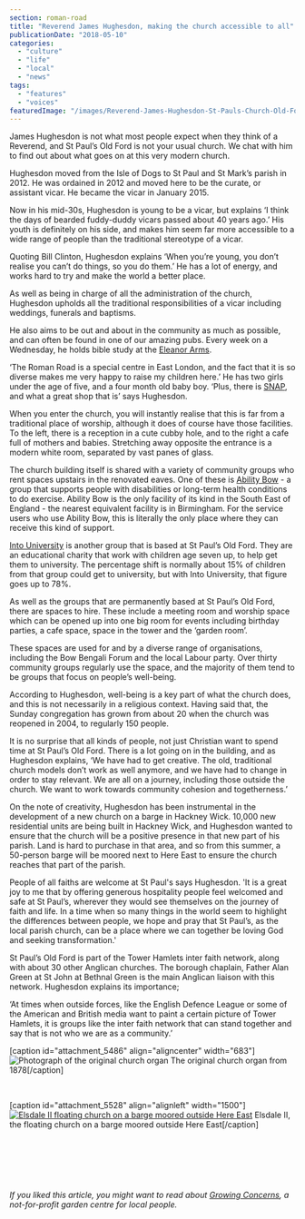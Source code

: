 ```yaml
---
section: roman-road
title: "Reverend James Hughesdon, making the church accessible to all"
publicationDate: "2018-05-10"
categories: 
  - "culture"
  - "life"
  - "local"
  - "news"
tags: 
  - "features"
  - "voices"
featuredImage: "/images/Reverend-James-Hughesdon-St-Pauls-Church-Old-Ford-10.jpg"
---
```


James Hughesdon is not what most people expect when they think of a Reverend, and St Paul’s Old Ford is not your usual church. We chat with him to find out about what goes on at this very modern church.

Hughesdon moved from the Isle of Dogs to St Paul and St Mark’s parish in 2012. He was ordained in 2012 and moved here to be the curate, or assistant vicar. He became the vicar in January 2015.

Now in his mid-30s, Hughesdon is young to be a vicar, but explains ‘I think the days of bearded fuddy-duddy vicars passed about 40 years ago.’ His youth is definitely on his side, and makes him seem far more accessible to a wide range of people than the traditional stereotype of a vicar.

Quoting Bill Clinton, Hughesdon explains ‘When you’re young, you don’t realise you can’t do things, so you do them.’ He has a lot of energy, and works hard to try and make the world a better place.

As well as being in charge of all the administration of the church, Hughesdon upholds all the traditional responsibilities of a vicar including weddings, funerals and baptisms.

He also aims to be out and about in the community as much as possible, and can often be found in one of our amazing pubs. Every week on a Wednesday, he holds bible study at the [Eleanor Arms](https://romanroadlondon.com/best-local-pubs/).

‘The Roman Road is a special centre in East London, and the fact that it is so diverse makes me very happy to raise my children here.’ He has two girls under the age of five, and a four month old baby boy. ‘Plus, there is [SNAP](https://romanroadlondon.com/helen-fisher-snap-store-interview/), and what a great shop that is’ says Hughesdon.

When you enter the church, you will instantly realise that this is far from a traditional place of worship, although it does of course have those facilities. To the left, there is a reception in a cute cubby hole, and to the right a cafe full of mothers and babies. Stretching away opposite the entrance is a modern white room, separated by vast panes of glass.

The church building itself is shared with a variety of community groups who rent spaces upstairs in the renovated eaves. One of these is [Ability Bow](https://www.abilitybow.org/) - a group that supports people with disabilities or long-term health conditions to do exercise. Ability Bow is the only facility of its kind in the South East of England - the nearest equivalent facility is in Birmingham. For the service users who use Ability Bow, this is literally the only place where they can receive this kind of support.

[Into University](https://intouniversity.org/content/intouniversity-bow) is another group that is based at St Paul’s Old Ford. They are an educational charity that work with children age seven up, to help get them to university. The percentage shift is normally about 15% of children from that group could get to university, but with Into University, that figure goes up to 78%.

As well as the groups that are permanently based at St Paul’s Old Ford, there are spaces to hire. These include a meeting room and worship space which can be opened up into one big room for events including birthday parties, a cafe space, space in the tower and the ‘garden room’.

These spaces are used for and by a diverse range of organisations, including the Bow Bengali Forum and the local Labour party. Over thirty community groups regularly use the space, and the majority of them tend to be groups that focus on people’s well-being.

According to Hughesdon, well-being is a key part of what the church does, and this is not necessarily in a religious context. Having said that, the Sunday congregation has grown from about 20 when the church was reopened in 2004, to regularly 150 people.

It is no surprise that all kinds of people, not just Christian want to spend time at St Paul’s Old Ford. There is a lot going on in the building, and as Hughesdon explains, ‘We have had to get creative. The old, traditional church models don’t work as well anymore, and we have had to change in order to stay relevant. We are all on a journey, including those outside the church. We want to work towards community cohesion and togetherness.’

On the note of creativity, Hughesdon has been instrumental in the development of a new church on a barge in Hackney Wick. 10,000 new residential units are being built in Hackney Wick, and Hughesdon wanted to ensure that the church will be a positive presence in that new part of his parish. Land is hard to purchase in that area, and so from this summer, a 50-person barge will be moored next to Here East to ensure the church reaches that part of the parish.

People of all faiths are welcome at St Paul's says Hughesdon. 'It is a great joy to me that by offering generous hospitality people feel welcomed and safe at St Paul’s, wherever they would see themselves on the journey of faith and life. In a time when so many things in the world seem to highlight the differences between people, we hope and pray that St Paul’s, as the local parish church, can be a place where we can together be loving God and seeking transformation.'

St Paul’s Old Ford is part of the Tower Hamlets inter faith network, along with about 30 other Anglican churches. The borough chaplain, Father Alan Green at St John at Bethnal Green is the main Anglican liaison with this network. Hughesdon explains its importance;

‘At times when outside forces, like the English Defence League or some of the American and British media want to paint a certain picture of Tower Hamlets, it is groups like the inter faith network that can stand together and say that is not who we are as a community.’

\[caption id="attachment\_5486" align="aligncenter" width="683"\]![Photograph of the original church organ](/images/Reverend-James-Hughesdon-St-Pauls-Church-Old-Ford-13-683x1024.jpg) The original church organ from 1878\[/caption\]

 

\[caption id="attachment\_5528" align="alignleft" width="1500"\][![Elsdale II floating church on a barge moored outside Here East](/images/Elsdale-II-on-site-260418.jpg)](https://romanroadlondon.com/wp-content/uploads/2018/05/Elsdale-II-on-site-260418.jpg) Elsdale II, the floating church on a barge moored outside Here East\[/caption\]

 

 

 

_If you liked this article, you might want to read about [Growing Concerns](https://romanroadlondon.com/growing-concerns-victoria-park-bow/), a not-for-profit garden centre for local people._
